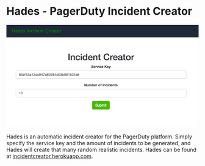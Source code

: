 # Hades - PagerDuty Incident Creator

![Screenshot](screencap.png)

Hades is an automatic incident creator for the PagerDuty platform. 
Simply specify the service key and the amount of incidents to be generated, 
and Hades will create that many random realistic incidents. Hades can be found at 
[incidentcreator.herokuapp.com](incidentcreator.herokuapp.com).